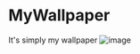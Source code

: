 # MyWallpaper

It's simply my wallpaper
![image](https://github.com/user-attachments/assets/146a0118-0d5f-4c60-88c9-e7e98a78dd6e)


